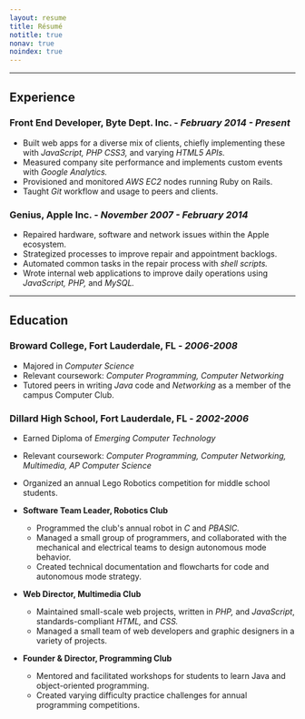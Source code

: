 ```yaml
---
layout: resume
title: Résumé
notitle: true
nonav: true
noindex: true
---
```



---

## Experience

### Front End Developer, Byte Dept. Inc. - _February 2014 - Present_

- Built web apps for a diverse mix of clients, chiefly implementing these with _JavaScript, PHP CSS3,_ and varying _HTML5 APIs._
- Measured company site performance and implements custom events with _Google Analytics._
- Provisioned and monitored _AWS EC2_ nodes running Ruby on Rails.
- Taught _Git_ workflow and usage to peers and clients.


### Genius, Apple Inc. - _November 2007 - February 2014_

- Repaired hardware, software and network issues within the Apple ecosystem.
- Strategized processes to improve repair and appointment backlogs.
- Automated common tasks in the repair process with _shell scripts._
- Wrote internal web applications to improve daily operations using _JavaScript, PHP,_ and _MySQL._


---



## Education


### Broward College, Fort Lauderdale, FL - _2006-2008_
- Majored in _Computer Science_
- Relevant coursework: _Computer Programming, Computer Networking_
- Tutored peers in writing _Java_ code and _Networking_ as a member of the campus Computer Club.

### Dillard High School, Fort Lauderdale, FL - _2002-2006_

- Earned Diploma of _Emerging Computer Technology_
- Relevant coursework: _Computer Programming, Computer Networking, Multimedia, AP Computer Science_
- Organized an annual Lego Robotics competition for middle school students.

- **Software Team Leader, Robotics Club**

	- Programmed the club's annual robot in _C_ and _PBASIC._
	- Managed a small group of programmers, and collaborated with the mechanical and electrical teams to design autonomous mode behavior.
	- Created technical documentation and flowcharts for code and autonomous mode strategy.

- **Web Director, Multimedia Club**

	- Maintained small-scale web projects, written in _PHP,_ and _JavaScript_, standards-compliant _HTML,_ and _CSS._
	- Managed a small team of web developers and graphic designers in a variety of projects.


-  **Founder & Director, Programming Club**

	- Mentored and facilitated workshops for students to learn Java and object-oriented programming.
	- Created varying difficulty practice challenges for annual programming competitions.